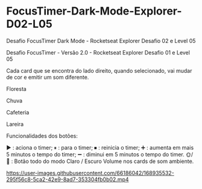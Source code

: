 # FocusTimer-Dark-Mode-Explorer-D02-L05
Desafio FocusTimer Dark Mode - Rocketseat Explorer Desafio 02 e Level 05

Desafio FocusTimer - Versão 2.0 - Rocketseat Explorer Desafio 01 e Level 05

Cada card que se encontra do lado direito, quando selecionado, vai mudar de cor e emitir um som diferente.

Floresta

Chuva

Cafeteria

Lareira

Funcionalidades dos botões:

▶ : aciona o timer;
⏸ : para o timer;
⏹ : reinicia o timer;
➕ : aumenta em mais 5 minutos o tempo do timer;
➖ : diminui em 5 minutos o tempo do timer.
🌞/🌙 : Botão todo do modo Claro / Escuro 
Volume nos cards de som ambiente. 


https://user-images.githubusercontent.com/66186042/168935532-295f56c8-5ca2-42e9-8ad7-353304fb0b02.mp4


